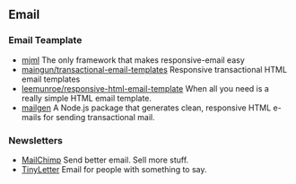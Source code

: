 ## Email

### Email Teamplate
- [mjml](https://mjml.io/) The only framework that makes responsive-email easy
- [maingun/transactional-email-templates](https://github.com/mailgun/transactional-email-templates) Responsive transactional HTML email templates
- [leemunroe/responsive-html-email-template](https://github.com/leemunroe/responsive-html-email-template) When all you need is a really simple HTML email template.
- [mailgen](https://github.com/eladnava/mailgen) A Node.js package that generates clean, responsive HTML e-mails for sending transactional mail.

### Newsletters
- [MailChimp](http://mailchimp.com/) Send better email. Sell more stuff.
- [TinyLetter](http://tinyletter.com/) Email for people with something to say.
